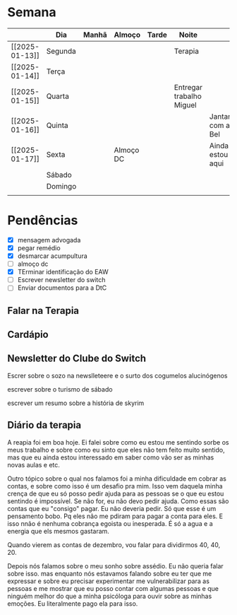 # Semana
|                | **Dia** | Manhã | Almoço    | Tarde | Noite                    |                  |
| -------------- | ------- | ----- | --------- | ----- | ------------------------ | ---------------- |
| [[2025-01-13]] | Segunda |       |           |       | Terapia                  |                  |
| [[2025-01-14]] | Terça   |       |           |       |                          |                  |
| [[2025-01-15]] | Quarta  |       |           |       | Entregar trabalho Miguel |                  |
| [[2025-01-16]] | Quinta  |       |           |       |                          | Jantar com a Bel |
| [[2025-01-17]] | Sexta   |       | Almoço DC |       |                          | Ainda estou aqui |
|                | Sábado  |       |           |       |                          |                  |
|                | Domingo |       |           |       |                          |                  |
|                |         |       |           |       |                          |                  |

# Pendências
- [x] mensagem advogada
- [x] pegar remédio
- [x] desmarcar acumpultura
- [ ] almoço dc
- [x] TErminar identificação do EAW
- [ ] Escrever newsletter do switch
- [ ] Enviar documentos para a DtC

## Falar na Terapia

## Cardápio

## Newsletter do Clube do Switch
Escrer sobre o sozo na newslleteere e o surto dos cogumelos alucinógenos 

escrever sobre o turismo de sábado

escrever um resumo sobre a história de skyrim

## Diário da terapia
A reapia foi em boa hoje. Ei falei sobre como eu estou me sentindo sorbe os meus trabalho e sobre como eu sinto que eles não tem feito muito sentido, mas que eu ainda estou interessado em saber como vão ser as minhas novas aulas e etc. 

Outro tópico sobre o qual nos falamos foi a minha dificuldade em cobrar as contas, e sobre como isso é um desafio pra mim. Isso vem daquela minha crença de que eu só posso pedir ajuda para as pessoas se o que eu estou sentindo é impossível. Se não for, eu não devo pedir ajuda. Como essas são contas que eu "consigo" pagar. Eu não deveria pedir. Só que esse é um pensamento bobo. Pq eles não me pdiram para pagar a conta para eles. E isso nnão é nenhuma cobrança egoista ou inesperada. É só a agua e a energia que els mesmos gastaram. 



Quando vierem as contas de dezembro, vou falar para dividirmos 40, 40, 20.

Depois nós falamos sobre o meu sonho sobre assédio. Eu não queria falar sobre isso. mas enquanto nós estavamos falando sobre eu ter que me expressar e sobre eu precisar experimentar me vulnerabilizar para as pessoas e me mostrar que eu posso contar com algumas pessoas e que ninguém melhor do que a minha psicóloga para ouvir sobre as minhas emoções. Eu literalmente pago ela para isso.  